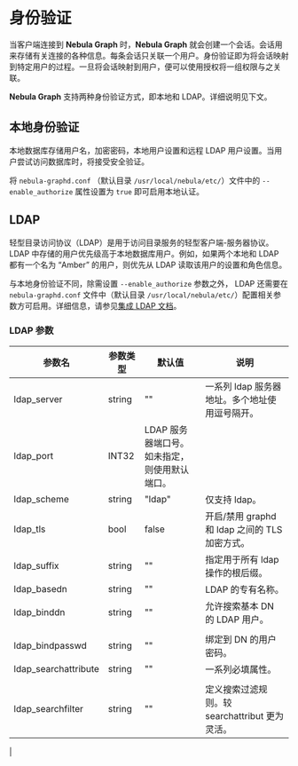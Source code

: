 # 身份验证

当客户端连接到 **Nebula Graph** 时，**Nebula Graph** 就会创建一个会话。会话用来存储有关连接的各种信息。每条会话只关联一个用户。身份验证即为将会话映射到特定用户的过程。一旦将会话映射到用户，便可以使用授权将一组权限与之关联。

**Nebula Graph** 支持两种身份验证方式，即本地和 LDAP。详细说明见下文。

## 本地身份验证

本地数据库存储用户名，加密密码，本地用户设置和远程 LDAP 用户设置。当用户尝试访问数据库时，将接受安全验证。

将 `nebula-graphd.conf` （默认目录 `/usr/local/nebula/etc/`）文件中的 `--enable_authorize` 属性设置为 `true` 即可启用本地认证。

## LDAP

轻型目录访问协议（LDAP）是用于访问目录服务的轻型客户端-服务器协议。 LDAP 中存储的用户优先级高于本地数据库用户。例如，如果两个本地和 LDAP 都有一个名为 “Amber” 的用户，则优先从 LDAP 读取该用户的设置和角色信息。

与本地身份验证不同，除需设置 `--enable_authorize` 参数之外， LDAP 还需要在 `nebula-graphd.conf` 文件中（默认目录 `/usr/local/nebula/etc/`）配置相关参数方可启用。详细信息，请参见[集成 LDAP 文档](LDAP.md)。

### LDAP 参数

| 参数名               | 参数类型 | 默认值                                        | 说明                                           |
| -------------------- | -------- | --------------------------------------------- | ---------------------------------------------- |
| ldap_server          | string   | ""                                            | 一系列 ldap 服务器地址。多个地址使用逗号隔开。 |
| ldap_port            | INT32    | LDAP 服务器端口号。如未指定，则使用默认端口。 |
| ldap_scheme          | string   | "ldap"                                        | 仅支持 ldap。                                  |
| ldap_tls             | bool     | false                                         | 开启/禁用 graphd 和 ldap 之间的 TLS 加密方式。 |
| ldap_suffix          | string   | ""                                            | 指定用于所有 ldap 操作的根后缀。               |
| ldap_basedn          | string   | ""                                            | LDAP 的专有名称。                              |
| ldap_binddn          | string   | ""                                            | 允许搜索基本 DN 的 LDAP 用户。                 |
|                      |
| ldap_bindpasswd      | string   | ""                                            | 绑定到 DN 的用户密码。                         |
| ldap_searchattribute | string   | ""                                            | 一系列必填属性。                               |
|                      |
| ldap_searchfilter    | string   | ""                                            | 定义搜索过滤规则。较 searchattribut 更为灵活。 |

<!-- ### ObjectClass

| objectClass        | 含义                                               |
| ------------------ | -------------------------------------------------- |
| olcGlobal          | 全局配置文件类型，主要是 `cn=config.ldif` 的配置项 |
| top                | 顶层对象                                           |
| organization       | 组织，比如公司名称，顶层对象                       |
| organizationalUnit | 一个目录节点，通常是 group，或者部门               |
| inetOrgPerson      | 真正的用户节点类型，person 类型，叶子节点          |
| groupOfNames       | 分组的类型，标记一个 group 节点                    |
| olcModuleList      | 配置模块的对象                                     |

### LDAP 关键字

| 关键字 | 英文全称           | 含义                                                                                                                                               |
| ------ | ------------------ | -------------------------------------------------------------------------------------------------------------------------------------------------- |
| dc     | Domain Component   | 域名，其格式是将完整的域名分成几部分，如域名为 example.com 变成 dc=example,dc=com                                                                  |
| uid    | User Id            | 用户 ID，如“tom”                                                                                                                                   |
| ou     | Organization Unit  | 组织单位，类似于 Linux 文件系统中的子目录，它是一个容器对象，组织单位可以包含其他各种对象（包括其他组织单元），如 “market”                         |
| cn     | Common Name        | 公共名称，如 “Thomas Johnson”                                                                                                                      |
| sn     | Surname            | 姓，如 “Johnson”                                                                                                                                   |
| dn     | Distinguished Name | 惟一辨别名，类似于 Linux 文件系统中的绝对路径，每个对象都有一个惟一的名称，如 “uid= tom,ou=market,dc=example,dc=com”，在一个目录树中 DN 总是惟一的 |
| rdn    | Relative dn        | 相对辨别名，类似于文件系统中的相对路径，它是与目录树结构无关的部分，如 “uid=tom” 或 “cn= Thomas Johnson”                                           |
| c      | Country            | 国家，如 “CN” 或 “US” 等。                                                                                                                         |
| o      | Organization       | 组织名，如 “Example, Inc.”                                                                                                                         | --> |
